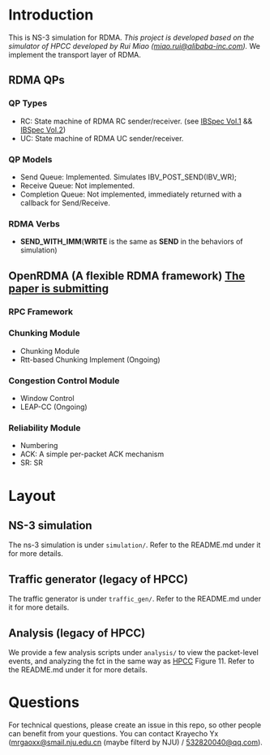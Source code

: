 
# Introduction
This is NS-3 simulation for RDMA.
*This project is developed based on the simulator of HPCC developed by Rui Miao (miao.rui@alibaba-inc.com).*
We implement the transport layer of RDMA.
   
## RDMA QPs
### QP Types
   
   - RC: State machine of RDMA RC sender/receiver. (see [IBSpec Vol.1](https://cw.infinibandta.org/document/dl/8567) && [IBSpec Vol.2](https://cw.infinibandta.org/document/dl/8566))
   - UC: State machine of RDMA UC sender/receiver.
### QP Models
   
   - Send Queue: Implemented. Simulates IBV_POST_SEND(IBV_WR);
   - Receive Queue: Not implemented.
   - Completion Queue: Not implemented, immediately returned with a callback for Send/Receive. 
### RDMA Verbs
   - **SEND_WITH_IMM**(**WRITE** is the same as **SEND** in the behaviors of simulation)
## OpenRDMA (A flexible RDMA framework) [The paper is submitting]()
### RPC Framework
### Chunking Module
   - Chunking Module
   - Rtt-based Chunking Implement (Ongoing)
### Congestion Control Module
   - Window Control
   - LEAP-CC (Ongoing)
### Reliability Module
   - Numbering
   - ACK: A simple per-packet ACK mechanism
   - SR: SR

# Layout 
## NS-3 simulation
The ns-3 simulation is under `simulation/`. Refer to the README.md under it for more details.

## Traffic generator (legacy of HPCC)
The traffic generator is under `traffic_gen/`. Refer to the README.md under it for more details.

## Analysis (legacy of HPCC)
We provide a few analysis scripts under `analysis/` to view the packet-level events, and analyzing the fct in the same way as [HPCC](https://liyuliang001.github.io/publications/hpcc.pdf) Figure 11.
Refer to the README.md under it for more details.

# Questions
For technical questions, please create an issue in this repo, so other people can benefit from your questions. 
You can contact Krayecho Yx (<mrgaoxx@smail.nju.edu.cn> (maybe filterd by NJU) / <532820040@qq.com>).
